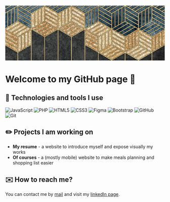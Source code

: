 ![Cover](fond-banner-small.png)

<h1>Welcome to my GitHub page 👋</h1> 

<h2>📎 Technologies and tools I use</h2>
<p>
  <img alt="JavaScript" src="https://img.shields.io/badge/JavaScript-323330?style=for-the-badge&logo=javascript&logoColor=F7DF1E" />
  <!-- A METTRE QUAND OK SUR REACT <img alt="React" src="https://img.shields.io/badge/-React-45b8d8?style=for-the-badge&logo=react&logoColor=white" /> -->
  <img alt="PHP" src="https://img.shields.io/badge/PHP-777BB4?style=for-the-badge&logo=php&logoColor=white" />
  <img alt="HTML5" src="https://img.shields.io/badge/-HTML5-E34F26?style=for-the-badge&logo=html5&logoColor=white" />
  <img alt="CSS3" src="https://img.shields.io/badge/CSS3-1572B6?style=for-the-badge&logo=css3&logoColor=white" />
  <img alt="Figma" src="https://img.shields.io/badge/Figma-F24E1E?style=for-the-badge&logo=figma&logoColor=white" />
  <img alt="Bootstrap" src="https://img.shields.io/badge/Bootstrap-7952B3?style=for-the-badge&logo=bootstrap&logoColor=white" />
  <img alt="GitHub" src="https://img.shields.io/badge/github-181717?style=for-the-badge&logo=github&logoColor=white" />
  <img alt="Git" src="https://img.shields.io/badge/git-F05032?style=for-the-badge&logo=git&logoColor=white" />
</p>

<!-- Logos (available on https://simpleicons.org/):
SQLite: #003B57
GitLab: #FC6D26
Obsidian: #7C3AED
Wordpress: #21759B
Symphony: #000000
Node.js: #339933
Vue.js: #4FC08D
Quest: #FB4F14
Svelte: #FF3E00
-->

<h2>✏️ Projects I am working on</h2>
<ul>
  <li><strong>My resume</strong> - a website to introduce myself and expose visually my works</li>
  <li><strong>Of courses</strong> - a (mostly mobile) website to make meals planning and shopping list easier</li>
</ul>

<h2>✉️ How to reach me?</h2>
<p>You can contact me by <a href="mailto:marine.montaru@gmail.com">mail</a> and visit my <a href="https://www.linkedin.com/in/marine-montaru/">linkedIn page</a>.</p>
